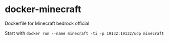 # docker-minecraft
Dockerfile for Minecraft bedrock official


Start with `docker run --name minecraft -ti -p 19132:19132/udp minecraft`

